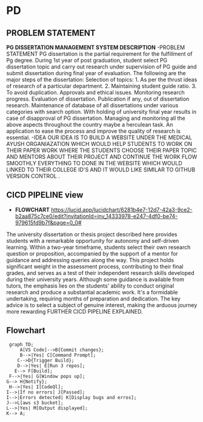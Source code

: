 # PD


##  PROBLEM STATEMENT 
 **PG DISSERTATION MANAGEMENT SYSTEM DESCRIPTION**
 -PROBLEM STATEMENT
  PG dissertation is the partial requirement for the fulfillment of Pg degree. During 1st year of post graduation, student select PG dissertation topic and carry out research under supervision of PG guide and     
  submit dissertation during final year of evaluation. The following are the major steps of the dissertation: Selection of topics: 1. As per the thrust ideas of research of a particular department. 2. Maintaining 
  student guide ratio. 3. To avoid duplication. Approvals and ethical issues. Monitoring research progress. Evaluation of dissertation. Publication if any, out of dissertation research. Maintenance of database of 
  all dissertations under various categories with search option. With holding of university final year results in case of disapproval of PG dissertation. Managing and monitoring all the above aspects throughout the 
  country maybe a herculean task. An application to ease the process and improve the quality of research is essential.
-IDEA
 OUR IDEA IS TO BUILD A WEBSITE UNDER THE MEDICAL AYUSH ORGANIAZATION WHICH WOULD HELP STUDENTS TO WORK ON THEIR PAPER WORK WHERE THE STUDENTS CHOOSE THEIR PAPER TOPIC AND MENTORS ABOUT THEIR PROJECT AND CONTINUE 
 THE WORK FLOW SMOOTHLY EVERYTHING TO DONE IN THE WEBSITE WHICH WOULD LINKED TO THEIR COLLEGE ID'S AND IT WOULD LIKE SIMILAR TO GITHUB VERSION CONTROL .

 ## CICD PIPELINE view
 - **FLOWCHART**
   https://lucid.app/lucidchart/6281b4e7-12d7-42a3-9ce2-b2aa875c7ce0/edit?invitationId=inv_14333978-e247-4df0-be74-979615fd9b7f&page=0_0#

  The university dissertation or thesis project described here provides students with a remarkable opportunity for autonomy and self-driven learning. Within a two-year timeframe, students select their own research    question or proposition, accompanied by the support of a mentor for guidance and addressing queries along the way. This project holds significant weight in the assessment process, contributing to their final        grades, and serves as a test of their independent research skills developed during their university years. Although some guidance is available from tutors, the emphasis lies on the students' ability to conduct      original research and produce a substantial academic work. It's a formidable undertaking, requiring months of preparation and dedication. The key advice is to select a subject of genuine interest, making the        arduous journey more rewarding
   FURTHER CICD PIPELINE EXPLAINED.

 ## Flowchart
 ```mermaid
  graph TD;
      A[VS Code]-->B{Commit changes};
      B-->|Yes| C[Command Prompt];
     C-->D{Trigger Build};
     D-->|Yes| E[Run 3 repos];
    E--> F[Build];
  F-->|Yes| G[Window pops up];
G--> H{Notify};
  H-->|Yes| I[CodeQl];
I-->|If no errors| J[Passed];
I-->|Errors detected| K[Display bugs and erros];
J-->L[aws s3 bucket];
L-->|Yes| M[Output displayed];
K--> A;
```
